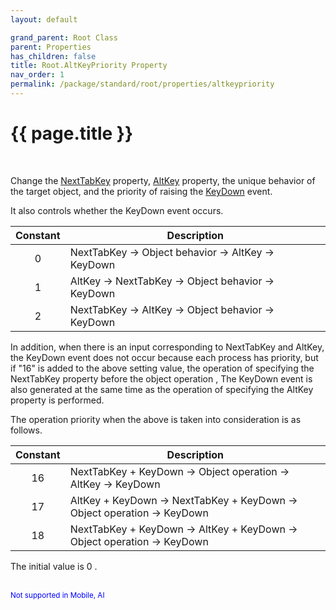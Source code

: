 ```yaml
---
layout: default

grand_parent: Root Class
parent: Properties
has_children: false
title: Root.AltKeyPriority Property
nav_order: 1
permalink: /package/standard/root/properties/altkeypriority
---
```

# {{ page.title }}
<br>

Change the <a href="/package/standard/focusobject/properties/nexttabkey">NextTabKey</a> property, <a href="/package/standard/button/properties/altkey">AltKey</a> property, the unique behavior of the target object, and the priority of raising the <a href="/package/standard/form/events/keydown">KeyDown</a> event.

It also controls whether the KeyDown event occurs.

| Constant | Description                                     |
|:--------:|-------------------------------------------------|
|     0    | NextTabKey → Object behavior → AltKey → KeyDown |
|     1    | AltKey → NextTabKey → Object behavior → KeyDown |
|     2    | NextTabKey → AltKey → Object behavior → KeyDown |

In addition, when there is an input corresponding to NextTabKey and AltKey, the KeyDown event does not occur because each process has priority, but if "16" is added to the above setting value, the operation of specifying the NextTabKey property before the object operation , The KeyDown event is also generated at the same time as the operation of specifying the AltKey property is performed.

The operation priority when the above is taken into consideration is as follows.

| Constant | Description                                                          |
|:--------:|----------------------------------------------------------------------|
|    16    | NextTabKey + KeyDown → Object operation → AltKey → KeyDown           |
|    17    | AltKey + KeyDown → NextTabKey + KeyDown → Object operation → KeyDown |
|    18    | NextTabKey + KeyDown → AltKey + KeyDown → Object operation → KeyDown |

The initial value is 0 .

<br><small><span style="color:blue">Not supported in Mobile, AI</span></small>

